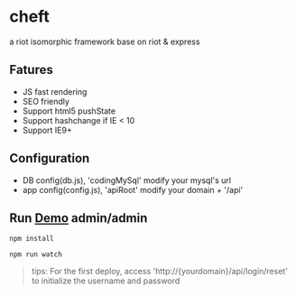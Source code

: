 # cheft
a riot isomorphic framework base on riot & express

## Fatures
* JS fast rendering
* SEO friendly
* Support html5 pushState
* Support hashchange if IE < 10
* Support IE9+

## Configuration

* DB config(db.js), 'codingMySql' modify your mysql's url
* app config(config.js), 'apiRoot' modify your domain + '/api'

## Run [Demo](http://echoboxd.coding.io/) admin/admin

    npm install

    npm run watch

> tips: For the first deploy, access 'http://{yourdomain}/api/login/reset' to initialize the username and password